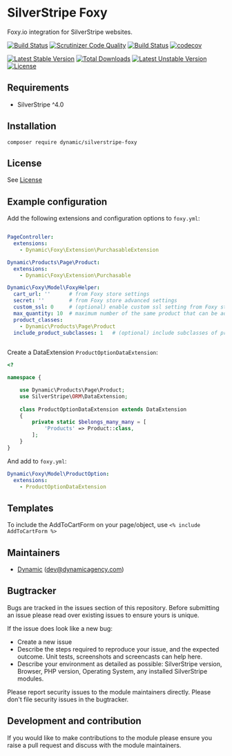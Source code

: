 # SilverStripe Foxy

Foxy.io integration for SilverStripe websites.

[![Build Status](https://travis-ci.org/dynamic/silverstripe-foxy.svg?branch=master)](https://travis-ci.org/dynamic/silverstripe-foxy)
[![Scrutinizer Code Quality](https://scrutinizer-ci.com/g/dynamic/silverstripe-foxy/badges/quality-score.png?b=master)](https://scrutinizer-ci.com/g/dynamic/silverstripe-foxy/?branch=master)
[![Build Status](https://scrutinizer-ci.com/g/dynamic/silverstripe-foxy/badges/build.png?b=master)](https://scrutinizer-ci.com/g/dynamic/silverstripe-foxy/build-status/master)
[![codecov](https://codecov.io/gh/dynamic/silverstripe-foxy/branch/master/graph/badge.svg)](https://codecov.io/gh/dynamic/silverstripe-foxy)

[![Latest Stable Version](https://poser.pugx.org/dynamic/silverstripe-foxy/v/stable)](https://packagist.org/packages/dynamic/silverstripe-foxy)
[![Total Downloads](https://poser.pugx.org/dynamic/silverstripe-foxy/downloads)](https://packagist.org/packages/dynamic/silverstripe-foxy)
[![Latest Unstable Version](https://poser.pugx.org/dynamic/silverstripe-foxy/v/unstable)](https://packagist.org/packages/dynamic/silverstripe-foxy)
[![License](https://poser.pugx.org/dynamic/silverstripe-foxy/license)](https://packagist.org/packages/dynamic/silverstripe-foxy)


## Requirements

* SilverStripe ^4.0

## Installation

```
composer require dynamic/silverstripe-foxy
```

## License

See [License](license.md)

## Example configuration

Add the following extensions and configuration options to `foxy.yml`:

```yaml

PageController:
  extensions:
    - Dynamic\Foxy\Extension\PurchasableExtension

Dynamic\Products\Page\Product:
  extensions:
    - Dynamic\Foxy\Extension\Purchasable

Dynamic\Foxy\Model\FoxyHelper:
  cart_url: ''      # from Foxy store settings
  secret: ''        # from Foxy store advanced settings
  custom_ssl: 0     # (optional) enable custom ssl setting from Foxy store advanced settings
  max_quantity: 10  # maximum number of the same product that can be added to the cart
  product_classes:
    - Dynamic\Products\Page\Product
  include_product_subclasses: 1   # (optional) include subclasses of product_classes in queries
  
```

Create a DataExtension `ProductOptionDataExtension`:
```php
<?

namespace {

    use Dynamic\Products\Page\Product;
    use SilverStripe\ORM\DataExtension;
    
    class ProductOptionDataExtension extends DataExtension
    {
        private static $belongs_many_many = [
            'Products' => Product::class,
        ];
    }
}
```

And add to `foxy.yml`:
```yaml
Dynamic\Foxy\Model\ProductOption:
  extensions:
    - ProductOptionDataExtension
```

## Templates

To include the AddToCartForm on your page/object, use `<% include AddToCartForm %>`

## Maintainers
 *  [Dynamic](http://www.dynamicagency.com) (<dev@dynamicagency.com>)
 
## Bugtracker
Bugs are tracked in the issues section of this repository. Before submitting an issue please read over 
existing issues to ensure yours is unique. 
 
If the issue does look like a new bug:
 
 - Create a new issue
 - Describe the steps required to reproduce your issue, and the expected outcome. Unit tests, screenshots 
 and screencasts can help here.
 - Describe your environment as detailed as possible: SilverStripe version, Browser, PHP version, 
 Operating System, any installed SilverStripe modules.
 
Please report security issues to the module maintainers directly. Please don't file security issues in the bugtracker.
 
## Development and contribution
If you would like to make contributions to the module please ensure you raise a pull request and discuss with the module maintainers.
